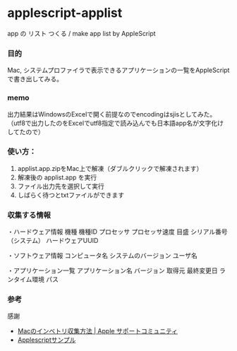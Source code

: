 # applescript-applist
app の リスト つくる / make app list by AppleScript

### 目的

Mac, システムプロファイラで表示できるアプリケーションの一覧をAppleScriptで書き出してみる。  

### memo
出力結果はWindowsのExcelで開く前提なのでencodingはsjisとしてみた。  
（utf8で出力したのをExcelでutf8指定で読み込んでも日本語app名が文字化けしてたので）

### 使い方：
1. applist.app.zipをMac上で解凍（ダブルクリックで解凍されます）
2. 解凍後の applist.app を実行
3. ファイル出力先を選択して実行
4. しばらく待つとtxtファイルができます


### 収集する情報
・ハードウェア情報
    機種
    機種ID
    プロセッサ
    プロセッサ速度
    目盛
    シリアル番号（システム）
    ハードウェアUUID

・ソフトウェア情報
    コンピュータ名
    システムのバージョン
    ユーザ名

・アプリケーション一覧
    アプリケーション名
    バージョン
    取得元
    最終変更日
    ランタイム環境
    パス

### 参考

感謝  
* [Macのインベトリ収集方法 | Apple サポートコミュニティ](https://discussionsjapan.apple.com/thread/10138728?tstart=0)
* [Applescriptサンプル](http://www.asahi-net.or.jp/~va5n-okmt/factory/applescript/sample_code/)
